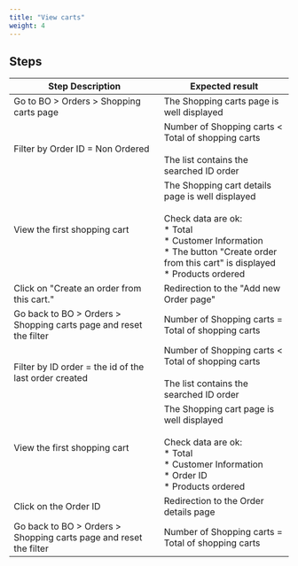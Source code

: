 ```yaml
---
title: "View carts"
weight: 4
---
```

## Steps
| Step Description | Expected result |
| ----- | ----- |
| Go to BO > Orders > Shopping carts page | The Shopping carts page is well displayed |
| Filter by Order ID = Non Ordered | Number of Shopping carts < Total of shopping carts<br><br>The list contains the searched ID order |
| View the first shopping cart | The Shopping cart details page is well displayed<br><br>Check data are ok:<br> * Total<br> * Customer Information<br> * The button "Create order from this cart" is displayed<br> * Products ordered |
| Click on "Create an order from this cart." | Redirection to the "Add new Order page" |
| Go back to BO > Orders > Shopping carts page and reset the filter | Number of Shopping carts = Total of shopping carts |
| Filter by ID order = the id of the last order created | Number of Shopping carts < Total of shopping carts<br><br>The list contains the searched ID order |
| View the first shopping cart | The Shopping cart page is well displayed<br><br>Check data are ok:<br> * Total<br> * Customer Information<br> * Order ID<br> * Products ordered |
| Click on the Order ID | Redirection to the Order details page |
| Go back to BO > Orders > Shopping carts page and reset the filter | Number of Shopping carts = Total of shopping carts |
